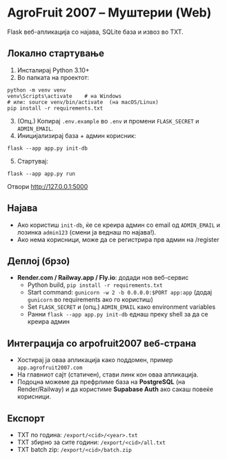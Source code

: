 # AgroFruit 2007 – Муштерии (Web)

Flask веб-апликација со најава, SQLite база и извоз во TXT.

## Локално стартување
1) Инсталирај Python 3.10+
2) Во папката на проектот:
```
python -m venv venv
venv\Scripts\activate    # на Windows
# или: source venv/bin/activate  (на macOS/Linux)
pip install -r requirements.txt
```
3) (Опц.) Копирај `.env.example` во `.env` и промени `FLASK_SECRET` и `ADMIN_EMAIL`.
4) Иницијализирај база + админ корисник:
```
flask --app app.py init-db
```
5) Стартувај:
```
flask --app app.py run
```
Отвори http://127.0.0.1:5000

## Најава
- Ако користиш `init-db`, ќе се креира админ со email од `ADMIN_EMAIL` и лозинка `admin123` (смени ја веднаш по најава!).
- Ако нема корисници, може да се регистрира прв админ на /register

## Деплој (брзо)
- **Render.com / Railway.app / Fly.io**: додади нов веб-сервис
  - Python build, `pip install -r requirements.txt`
  - Start command: `gunicorn -w 2 -b 0.0.0.0:$PORT app:app` (додај `gunicorn` во requirements ако го користиш)
  - Set `FLASK_SECRET` и (опц.) `ADMIN_EMAIL` како environment variables
  - Ранни `flask --app app.py init-db` еднаш преку shell за да се креира админ

## Интеграција со агроfruit2007 веб-страна
- Хостирај ја оваа апликација како поддомен, пример `app.agrofruit2007.com`
- На главниот сајт (статичен), стави линк кон оваа апликација.
- Подоцна можеме да префрлиме база на **PostgreSQL** (на Render/Railway) и да користиме **Supabase Auth** ако сакаш повеќе корисници.

## Експорт
- TXT по година: `/export/<cid>/<year>.txt`
- TXT збирно за сите години: `/export/<cid>/all.txt`
- TXT batch zip: `/export/<cid>/batch.zip`

